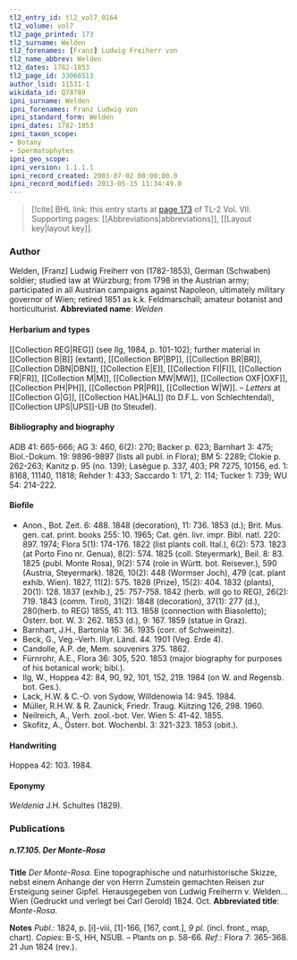 ```yaml
---
tl2_entry_id: tl2_vol7_0164
tl2_volume: vol7
tl2_page_printed: 173
tl2_surname: Welden
tl2_forenames: [Franz] Ludwig Freiherr von
tl2_name_abbrev: Welden
tl2_dates: 1782-1853
tl2_page_id: 33066513
author_lsid: 11531-1
wikidata_id: Q78789
ipni_surname: Welden
ipni_forenames: Franz Ludwig von
ipni_standard_form: Welden
ipni_dates: 1782-1853
ipni_taxon_scope: 
- Botany
- Spermatophytes
ipni_geo_scope: 
ipni_version: 1.1.1.1
ipni_record_created: 2003-07-02 00:00:00.0
ipni_record_modified: 2013-05-15 11:34:49.0
---
```



> [!cite] BHL link: this entry starts at [page 173](https://www.biodiversitylibrary.org/page/33066513) of TL-2 Vol. VII.
> Supporting pages: [[Abbreviations|abbreviations]], [[Layout key|layout key]].

### Author

Welden, \[Franz\] Ludwig Freiherr von (1782-1853), German (Schwaben) soldier; studied law at Würzburg; from 1798 in the Austrian army; participated in all Austrian campaigns against Napoleon, ultimately military governor of Wien; retired 1851 as k.k. Feldmarschall; amateur botanist and horticulturist. 
**Abbreviated name**: *Welden*

#### Herbarium and types

[[Collection REG|REG]] (see Ilg, 1984, p. 101-102); further material in [[Collection B|B]] (extant), [[Collection BP|BP]], [[Collection BR|BR]], [[Collection DBN|DBN]], [[Collection E|E]], [[Collection FI|FI]], [[Collection FR|FR]], [[Collection M|M]], [[Collection MW|MW]], [[Collection OXF|OXF]], [[Collection PH|PH]], [[Collection PR|PR]], [[Collection W|W]]. – *Letters* at [[Collection G|G]], [[Collection HAL|HAL]] (to D.F.L. von Schlechtendal), [[Collection UPS|UPS]]-UB (to Steudel).

#### Bibliography and biography

ADB 41: 665-666; AG 3: 460, 6(2): 270; Backer p. 623; Barnhart 3: 475; Biol.-Dokum. 19: 9896-9897 (lists all publ. in Flora); BM 5: 2289; Clokie p. 262-263; Kanitz p. 95 (no. 139); Lasègue p. 337, 403; PR 7275, 10156, ed. 1: 8168, 11140, 11818; Rehder 1: 433; Saccardo 1: 171, 2: 114; Tucker 1: 739; WU 54: 214-222.

#### Biofile

- Anon., Bot. Zeit. 6: 488. 1848 (decoration), 11: 736. 1853 (d.); Brit. Mus. gen. cat. print. books 255: 10. 1965; Cat. gén. livr. impr. Bibl. natl. 220: 897. 1974; Flora 5(1): 174-176. 1822 (list plants coll. Ital.), 6(2): 573. 1823 (at Porto Fino nr. Genua), 8(2): 574. 1825 (coll. Steyermark), Beil. 8: 83. 1825 (publ. Monte Rosa), 9(2): 574 (role in Württ. bot. Reisever.), 590 (Austria, Steyermark). 1826, 10(2): 448 (Wormser Joch), 479 (cat. plant exhib. Wien). 1827, 11(2): 575. 1828 (Prize), 15(2): 404. 1832 (plants), 20(1): 128. 1837 (exhib.), 25: 757-758. 1842 (herb. will go to REG), 26(2): 719. 1843 (comm. Tirol), 31(2): 1848 (decoration), 37(1): 277 (d.), 280(herb. to REG) 1855, 41: 113. 1858 (connection with Biasoletto); Österr. bot. W. 3: 262. 1853 (d.), 9: 167. 1859 (statue in Graz).
- Barnhart, J.H., Bartonia 16: 36. 1935 (corr. of Schweinitz).
- Beck, G., Veg.-Verh. Illyr. Länd. 44. 1901 (Veg. Erde 4).
- Candolle, A.P. de, Mem. souvenirs 375. 1862.
- Fürnrohr, A.E., Flora 36: 305, 520. 1853 (major biography for purposes of his botanical work; bibl.).
- Ilg, W., Hoppea 42: 84, 90, 92, 101, 152, 219. 1984 (on W. and Regensb. bot. Ges.).
- Lack, H.W. & C.-O. von Sydow, Willdenowia 14: 945. 1984.
- Müller, R.H.W. & R. Zaunick, Friedr. Traug. Kützing 126, 298. 1960.
- Neilreich, A., Verh. zool.-bot. Ver. Wien 5: 41-42. 1855.
- Skofitz, A., Österr. bot. Wochenbl. 3: 321-323. 1853 (obit.).

#### Handwriting

Hoppea 42: 103. 1984.

#### Eponymy

*Weldenia* J.H. Schultes (1829).

### Publications

##### n.17.105. Der Monte-Rosa

**Title**
*Der Monte-Rosa*. Eine topographische und naturhistorische Skizze, nebst einem Anhange der von Herrn Zumstein gemachten Reisen zur Ersteigung seiner Gipfel. Herausgegeben von Ludwig Freiherrn v. Welden... Wien (Gedruckt und verlegt bei Carl Gerold) 1824. Oct.
**Abbreviated title**: *Monte-Rosa*.

**Notes**
*Publ*.: 1824, p. \[i\]-viii, \[1\]-166, \[167, cont.\], *9 pl*. (incl. front., map, chart). *Copies*: B-S, HH, NSUB. – Plants on p. 58-66.
*Ref*.: Flora 7: 365-368. 21 Jun 1824 (rev.).

